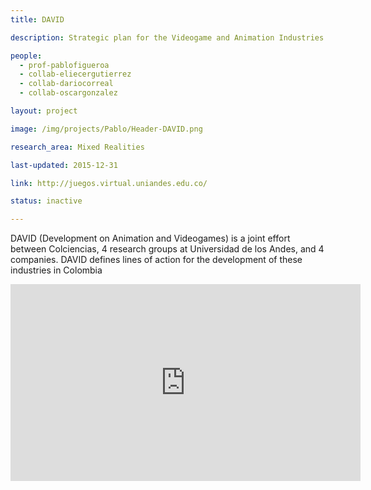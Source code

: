 ```yaml
---
title: DAVID

description: Strategic plan for the Videogame and Animation Industries

people:
  - prof-pablofigueroa
  - collab-eliecergutierrez
  - collab-dariocorreal
  - collab-oscargonzalez

layout: project

image: /img/projects/Pablo/Header-DAVID.png

research_area: Mixed Realities

last-updated: 2015-12-31

link: http://juegos.virtual.uniandes.edu.co/

status: inactive

---
```


DAVID (Development on Animation and Videogames) is a joint effort between Colciencias, 4 research groups at Universidad de los Andes, and 4 companies. DAVID defines lines of action for the development of these industries in Colombia

<iframe width="560" height="315" src="http://juegos.virtual.uniandes.edu.co/" frameborder="0" allowfullscreen></iframe>
